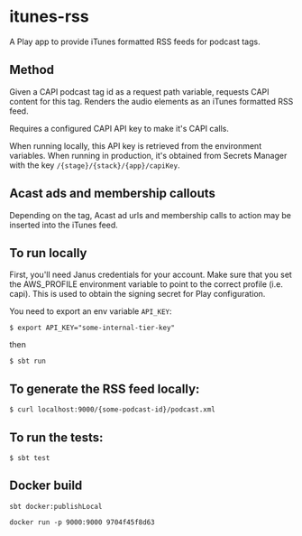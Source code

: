 # itunes-rss

A Play app to provide iTunes formatted RSS feeds for podcast tags.

## Method

Given a CAPI podcast tag id as a request path variable, requests CAPI content for this tag.
Renders the audio elements as an iTunes formatted RSS feed.

Requires a configured CAPI API key to make it's CAPI calls.

When running locally, this API key is retrieved from the environment variables.  When running in production,
it's obtained from Secrets Manager with the key `/{stage}/{stack}/{app}/capiKey`.

## Acast ads and membership callouts

Depending on the tag, Acast ad urls and membership calls to action may be inserted into the iTunes feed.


## To run locally

First, you'll need Janus credentials for your account. Make sure that you set the AWS_PROFILE environment variable
to point to the correct profile (i.e. capi).
This is used to obtain the signing secret for Play configuration.

You need to export an env variable `API_KEY`:

```
$ export API_KEY="some-internal-tier-key"
```

then

```
$ sbt run
```

## To generate the RSS feed locally:

```
$ curl localhost:9000/{some-podcast-id}/podcast.xml
```

## To run the tests:

```
$ sbt test
```



## Docker build

```
sbt docker:publishLocal
```

```
docker run -p 9000:9000 9704f45f8d63
```